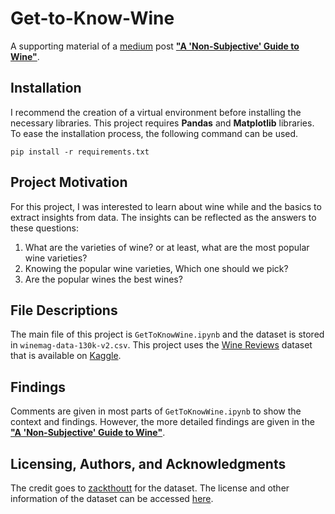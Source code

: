 # Get-to-Know-Wine
A supporting material of a [medium](https://medium.com/) post <b>["A 'Non-Subjective' Guide to Wine"](https://medium.com/@aryaindratanaya/a-non-subjective-guide-to-wine-b98a61df4b0c)</b>.

## Installation
I recommend the creation of a virtual environment before installing the necessary libraries. This project requires <b>Pandas</b> and <b>Matplotlib</b> libraries. To ease the installation process, the following command can be used.
```
pip install -r requirements.txt
```

## Project Motivation
For this project, I was interested to learn about wine while and the basics to extract insights from data. The insights can be reflected as the answers to these questions:
1. What are the varieties of wine? or at least, what are the most popular wine varieties?
2. Knowing the popular wine varieties, Which one should we pick?
3. Are the popular wines the best wines?

## File Descriptions
The main file of this project is `GetToKnowWine.ipynb` and the dataset is stored in `winemag-data-130k-v2.csv`. This project uses the [Wine Reviews](https://www.kaggle.com/zynicide/wine-reviews) dataset that is available on [Kaggle](https://www.kaggle.com/).

## Findings
Comments are given in most parts of `GetToKnowWine.ipynb` to show the context and findings. However, the more detailed findings are given in the <b>["A 'Non-Subjective' Guide to Wine"](https://medium.com/@aryaindratanaya/a-non-subjective-guide-to-wine-b98a61df4b0c)</b>.

## Licensing, Authors, and Acknowledgments
The credit goes to [zackthoutt](https://www.kaggle.com/zynicide) for the dataset. The license and other information of the dataset can be accessed [here](https://www.kaggle.com/zynicide/wine-reviews). 
